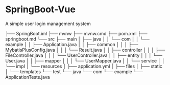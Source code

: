 # SpringBoot-Vue
A simple user login management system



├── SpringBoot.iml
├── mvnw
├── mvnw.cmd
├── pom.xml
├── springboot.md
└── src
    ├── main
    │   ├── java
    │   │   └── com
    │   │       └── example
    │   │           ├── Application.java
    │   │           ├── common
    │   │           │   ├── MybatisPlusConfig.java
    │   │           │   └── Result.java
    │   │           ├── controller
    │   │           │   ├── FileController.java
    │   │           │   └── UserController.java
    │   │           ├── entity
    │   │           │   └── User.java
    │   │           ├── mapper
    │   │           │   └── UserMapper.java
    │   │           └── service
    │   │               └── impl
    │   └── resources
    │       ├── application.yml
    │       ├── files
    │       ├── static
    │       └── templates
    └── test
        └── java
            └── com
                └── example
                    └── ApplicationTests.java
